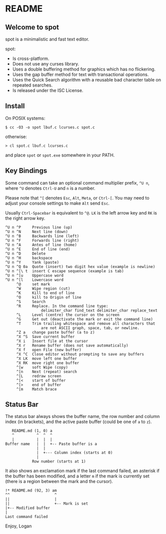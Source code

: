 README
======

Welcome to spot
---------------

spot is a minimalistic and fast text editor.

spot:

* Is cross-platform.
* Does not use any curses library.
* Uses a double buffering method for graphics which has no flickering.
* Uses the gap buffer method for text with transactional operations.
* Uses the Quick Search algorithm with a reusable bad character table on
  repeated searches.
* Is released under the ISC License.

Install
-------

On POSIX systems:
```
$ cc -O3 -o spot lbuf.c lcurses.c spot.c
```
otherwise:
```
> cl spot.c lbuf.c lcurses.c
```
and place `spot` or `spot.exe` somewhere in your PATH.

Key Bindings
------------

Some command can take an optional command multiplier prefix,
`^U n`, where `^U` denotes `Ctrl-U` and `n` is a number.

Please note that `^[` denotes `Esc`, `Alt`, `Meta`, or `Ctrl-[`.
You may need to adjust your console settings to make `Alt` send `Esc`.

Usually `Ctrl-Spacebar` is equivalent to `^@`.
`LK` is the left arrow key and `RK` is the right arrow key.

```
^U n ^P     Previous line (up)
^U n ^N     Next line (down)
^U n ^B     Backwards line (left)
^U n ^F     Forwards line (right)
^U n ^A     Antes of line (home)
^U n ^E     End of line (end)
^U n ^D     Delete
^U n ^H     backspace
^U n ^Y     Yank (paste)
^U n ^Q 0a  Quote (insert) two digit hex value (example is newline)
^U n ^[\ t  insert C escape sequence (example is tab)
^U n ^[u    Uppercase word
^U n ^[l    Lowercase word
     ^@     set mark
     ^W     Wipe region (cut)
     ^K     Kill to end of line
     ^O     kill to Origin of line
     ^S     Search
     ^R     Replace. In the command line type:
                delimiter_char find_text delimiter_char replace_text
     ^L     Level (centre) the cursor on the screen
     ^G     Get out (deactivate the mark or exit the command line)
     ^T     Trim trailing whitespace and remove all characters that
                are not ASCII graph, space, tab, or newline.
     ^Z a   change paste buffer (a to z)
     ^X ^S  Save current buffer
     ^X i   Insert file at the cursor
     ^X r   Rename buffer (does not save automatically)
     ^X f   open File (new buffer)
     ^X ^C  Close editor without prompting to save any buffers
     ^X LK  move left one buffer
     ^X RK  move right one buffer
     ^[w    soft Wipe (copy)
     ^[n    Next (repeat) search
     ^[L    redraw screen
     ^[<    start of buffer
     ^[>    end of buffer
     ^[m    Match brace
```

Status Bar
----------

The status bar always shows the buffer name, the row number and column index
(in brackets), and the active paste buffer (could be one of `a` to `z`).

```
   README.md (1, 0) a
   ^          ^  ^  ^
   |          |  |  |
Buffer name   |  |  +-- Paste buffer is a
              |  |
              |  +--- Column index (starts at 0)
              |
            Row number (starts at 1)
```
It also shows an exclamation mark if the last command failed, an asterisk
if the buffer has been modified, and a letter `m` if the mark is currently set
(there is a region between the mark and the cursor).

```
!* README.md (92, 3) am
^^                    ^
||                    |
||                    +-- Mark is set
|+-- Modified buffer
|
Last command failed
```

Enjoy,
Logan
